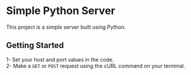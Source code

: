# Simple Python Server
This project is a simple server built using Python.

## Getting Started
1- Set your host and port values in the code.  
2- Make a `GET` or `POST` request using the cURL command on your terminal.
